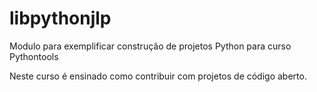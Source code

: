 # libpythonjlp
Modulo para exemplificar construção de projetos Python para curso Pythontools

Neste curso é ensinado como contribuir com projetos de código aberto.